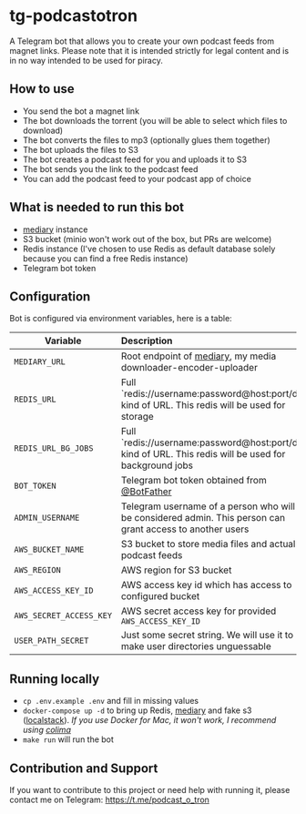 # tg-podcastotron
A Telegram bot that allows you to create your own podcast feeds from magnet links.
Please note that it is intended strictly for legal content and is in no way intended to be used for piracy.

## How to use
- You send the bot a magnet link
- The bot downloads the torrent (you will be able to select which files to download)
- The bot converts the files to mp3 (optionally glues them together)
- The bot uploads the files to S3
- The bot creates a podcast feed for you and uploads it to S3
- The bot sends you the link to the podcast feed
- You can add the podcast feed to your podcast app of choice

## What is needed to run this bot
- [mediary](https://github.com/dir01/mediary) instance
- S3 bucket (minio won't work out of the box, but PRs are welcome)
- Redis instance (I've chosen to use Redis as default database solely because you can find a free Redis instance)
- Telegram bot token

## Configuration
Bot is configured via environment variables, here is a table:

| Variable                | Description                                                                                               |
| ----------------------- |:--------------------------------------------------------------------------------------------------------- |
| `MEDIARY_URL`           | Root endpoint of [mediary](https://github.com/dir01/mediary), my media downloader-encoder-uploader        |
| `REDIS_URL`             | Full `redis://username:password@host:port/db kind of URL. This redis will be used for storage             |
| `REDIS_URL_BG_JOBS`     | Full `redis://username:password@host:port/db kind of URL. This redis will be used for background jobs     |
| `BOT_TOKEN`             | Telegram bot token obtained from [@BotFather](https://t.me/BotFather)                                     |
| `ADMIN_USERNAME`        | Telegram username of a person who will be considered admin. This person can grant access to another users |
| `AWS_BUCKET_NAME`       | S3 bucket to store media files and actual podcast feeds                                                   |
| `AWS_REGION`            | AWS region for S3 bucket                                                                                  |
| `AWS_ACCESS_KEY_ID`     | AWS access key id which has access to configured bucket                                                   |
| `AWS_SECRET_ACCESS_KEY` | AWS secret access key for provided `AWS_ACCESS_KEY_ID`                                                    |
| `USER_PATH_SECRET`      | Just some secret string. We will use it to make user directories unguessable                              |

## Running locally
- `cp .env.example .env` and fill in missing values
- `docker-compose up -d` to bring up Redis, [mediary](https://github.com/dir01/mediary) and fake s3 ([localstack](https://github.com/localstack/localstack)).
*If you use Docker for Mac, it won't work, I recommend using [colima](https://github.com/abiosoft/colima)*
- `make run` will run the bot


## Contribution and Support
If you want to contribute to this project or need help with running it, please contact me on Telegram: https://t.me/podcast_o_tron

